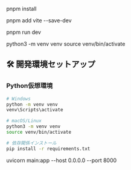 




 pnpm install


 pnpm add vite --save-dev

 
  pnpm run dev

  python3 -m venv venv
source venv/bin/activate

## 🛠️ 開発環境セットアップ

### Python仮想環境

```bash
# Windows
python -m venv venv
venv\Scripts\activate

# macOS/Linux
python3 -m venv venv
source venv/bin/activate

# 依存関係インストール
pip install -r requirements.txt
```

uvicorn main:app --host 0.0.0.0 --port 8000
